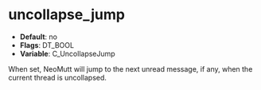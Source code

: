 # uncollapse_jump

- **Default**: no
- **Flags**: DT_BOOL
- **Variable**: C_UncollapseJump

When set, NeoMutt will jump to the next unread message, if any,
when the current thread is uncollapsed.
